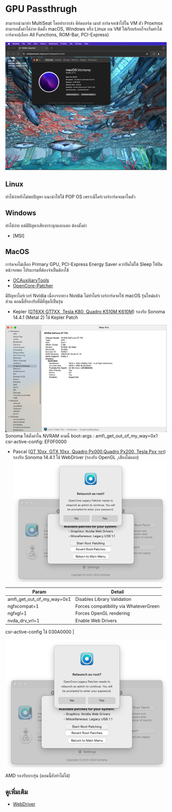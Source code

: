 # GPU Passthrugh
สามารถนำมาทำ MultiSeat โดยทำการส่ง คีย์ดบอร์ด เมาส์ การ์ดจอเข้าไปใน VM ตัว Proxmox สามารถตั้งค่าได้ง่าย ติดตั้ง macOS, Windows หรือ Linux บน VM ให้เรียบร้อยก็จะเริ่มทำได้
การ์ดจอ(เลือก All Functions, ROM-Bar, PCI-Express) 

![alt text](images/GPU_Passthrugh/webgl.png)
## Linux 
ทำได้ง่ายยังไม่พบปัญหา แนะนำให้ใช้ POP OS เพราะมีไดร์เวอร์การ์ดจอมาในตัว

## Windows
ทำได้ง่าย แต่มีปัญหาเสียงกระตุกและแตก ต้องตั้งค่า 
- [MSI]

## MacOS
การ์ดจอไม่เลือก Primary GPU, PCI-Express Energy Saver ควรปิดไม่ให้ Sleep ให้ปิดหน้าจอพอ
 โปรแกรมที่ต้องจำเป็นต้องใช้
- [OCAuxiliaryTools]()
- [OpenCore-Patcher]()

มีปัญหาไดร์เวอร์ Nvidia เนื่องจากทาง Nvidia ไม่ทำไดร์เวอร์การ์ดจอให้ macOS รุ่นใหม่แล้ว ส่วน ตอนนี้ที่รองรับที่ดีที่สุดก็เป็นรุ่น 
- Kepler ([GT6XX GT7XX, Tesla K80, Quadro K510M K610M](https://www.techpowerup.com/gpu-specs/?architecture=Kepler+2.0&sort=generation))
รองรับ Sonoma 14.4.1 (Metal 2) ใช้ Kepler Patch

![alt text](images/GPU_Passthrugh/KelperPatch.png)
Sonoma ให้ตั้งค่าใน NVRAM ตามนี้
boot-args : amfi_get_out_of_my_way=0x1
csr-active-config: EF0F0000

- Pascal ([GT 10xx, GTX 10xx, Quadro Px000,Quadro Px200, Tesla Pxx ฯลฯ](https://www.techpowerup.com/gpu-specs/?architecture=Pascal&sort=generation))  รองรับ Sonoma 14.4.1 ใช้  WebDriver (รองรับ OpenGL ,เสียงไม่ออก)
![alt text](images/GPU_Passthrugh/WebDriver.png)

| Param    | Detail |
| -------- | ------- |
| amfi_get_out_of_my_way=0x1 | Disables Library Validation |
| ngfxcompat=1 | Forces compatibility via WhateverGreen|
| ngfxgl=1 | Forces OpenGL rendering
| nvda_drv_vrl=1 | Enable Web Drivers

csr-active-config ใช้ 030A0000 |

![alt text](images/GPU_Passthrugh/WebDriver.png)

AMD รองรับบางรุ่น (ตอนนี้ยังทำไม่ได้)



## ดูเพิ่มเติม

- [WebDriver](https://elitemacx86.com/threads/how-to-enable-nvidia-webdrivers-on-macos-big-sur-and-monterey.926/)


